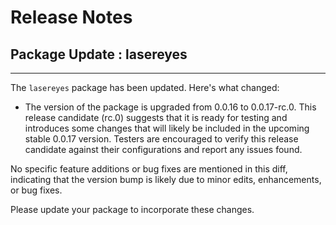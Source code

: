 # Release Notes

## Package Update : lasereyes
---
The `lasereyes` package has been updated. Here's what changed:
- The version of the package is upgraded from 0.0.16 to 0.0.17-rc.0. This release candidate (rc.0) suggests that it is ready for testing and introduces some changes that will likely be included in the upcoming stable 0.0.17 version. Testers are encouraged to verify this release candidate against their configurations and report any issues found.

No specific feature additions or bug fixes are mentioned in this diff, indicating that the version bump is likely due to minor edits, enhancements, or bug fixes.

Please update your package to incorporate these changes.